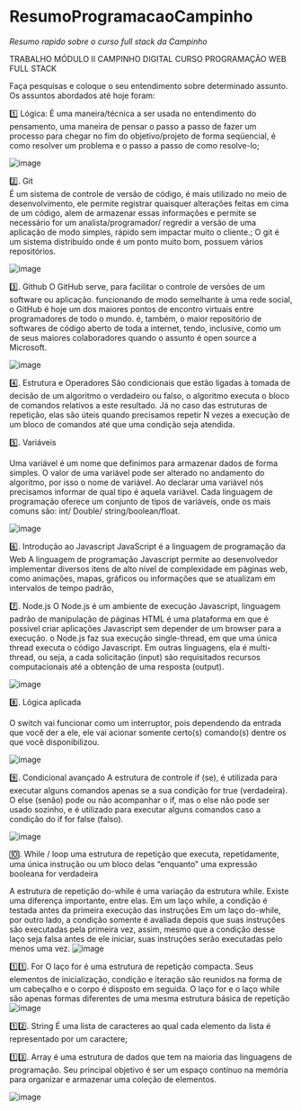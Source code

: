 # ResumoProgramacaoCampinho
*Resumo rapido sobre o curso full stack da Campinho*

TRABALHO MÓDULO II CAMPINHO DIGITAL CURSO PROGRAMAÇÃO WEB FULL STACK

Faça pesquisas e coloque o seu entendimento sobre determinado assunto. Os assuntos abordados até hoje foram: 

1️⃣	 Lógica: 
É uma maneira/técnica a ser usada no entendimento do pensamento, uma maneira de pensar o passo a passo de fazer um processo para chegar no fim do objetivo/projeto de forma seqüencial, é como resolver um problema e o passo a passo de como resolve-lo;

![image](https://user-images.githubusercontent.com/12821257/183530679-cbcc669d-d1a8-4c42-ac5d-20c0ca327362.png)




2️⃣.	Git  
É um sistema de controle de versão de código, é mais utilizado no meio de desenvolvimento, ele permite registrar quaisquer alterações feitas em cima de um código, alem de armazenar essas informações e permite se necessário for um analista/programador/ regredir a versão de uma aplicação de modo simples, rápido sem impactar muito o cliente.;
O git é um sistema distribuído onde é um ponto muito bom, possuem vários repositórios.


![image](https://user-images.githubusercontent.com/12821257/183530898-c30b5261-8816-4e9c-9de2-ef6f798f0a49.png)



3️⃣.	Github 
O GitHub serve,  para facilitar o controle de versões de um software ou aplicação.
funcionando de modo semelhante à uma rede social, o GitHub é hoje um dos maiores pontos de encontro virtuais entre programadores de todo o mundo.
é, também, o maior repositório de softwares de código aberto de toda a internet, tendo, inclusive, como um de seus maiores colaboradores quando o assunto é open source a  Microsoft.


![image](https://user-images.githubusercontent.com/12821257/183531918-824712ca-3f54-454f-8516-d2ff5bea09ac.png)



4️⃣.	 Estrutura e Operadores 
São  condicionais  que estão ligadas à tomada de decisão de um algoritmo o verdadeiro ou falso, o algoritmo executa o bloco de comandos relativos a este resultado.
Já no caso das estruturas de repetição, elas são úteis quando precisamos repetir N vezes a execução de um bloco de comandos até que uma condição seja atendida.



5️⃣.	Variáveis

Uma variável é um nome que definimos para armazenar dados de forma simples. O valor de uma variável pode ser alterado no andamento do algoritmo, por isso o nome de variável.
Ao declarar uma variável nós precisamos informar de qual tipo é aquela variável. Cada linguagem de programação oferece um conjunto de tipos de variáveis, onde os mais comuns são: int/ Double/ string/boolean/float.


![image](https://user-images.githubusercontent.com/12821257/183532113-098bd5cf-ffa5-49ee-9642-6ecd1c7b2282.png)


6️⃣.	Introdução ao Javascript 
JavaScript é a linguagem de programação da Web
A linguagem de programação Javascript permite ao desenvolvedor implementar diversos itens de alto nível de complexidade em páginas web, como animações, mapas, gráficos ou informações que se atualizam em intervalos de tempo padrão,


7️⃣.	Node.js 
O Node.js é um ambiente de execução Javascript, linguagem padrão de manipulação de páginas HTML
é uma plataforma em que é possível criar aplicações Javascript sem depender de um browser para a execução.
 o Node.js faz sua execução single-thread, em que uma única thread executa o código Javascript. Em outras linguagens, ela é multi-thread, ou seja, a cada solicitação (input) são requisitados recursos computacionais até a obtenção de uma resposta (output).


![image](https://user-images.githubusercontent.com/12821257/183530392-31b26937-9d39-44c4-ae84-4dda7c41b69b.png)




8️⃣.	Lógica aplicada

O switch vai funcionar como um interruptor, pois dependendo da entrada que você der a ele, ele vai acionar somente certo(s) comando(s) dentre os que você disponibilizou.


![image](https://user-images.githubusercontent.com/12821257/183530295-7ba64f9c-3141-4be7-bef7-297654ecfa5e.png)




9️⃣.	 Condicional avançado
A estrutura de controle if (se), é utilizada para executar alguns comandos apenas se a sua condição for true (verdadeira). O else (senão) pode ou não acompanhar o if, mas o else não pode ser usado sozinho, e é utilizado para executar alguns comandos caso a condição do if for false (falso).


![image](https://user-images.githubusercontent.com/12821257/183530064-fbdce5e1-7b3f-4c01-998b-60c12284afed.png)


🔟.	 While / loop
uma estrutura de repetição que executa, repetidamente, uma única instrução ou um bloco delas “enquanto” uma expressão booleana for verdadeira

A estrutura de repetição do-while é uma variação da estrutura while. 
Existe uma diferença importante, entre elas. Em um laço while, a condição é testada antes da primeira execução das instruções 
Em um laço do-while, por outro lado, a condição somente é avaliada depois que suas instruções são executadas pela primeira vez, assim, mesmo que a condição desse laço seja falsa antes de ele iniciar, suas instruções serão executadas pelo menos uma vez.
![image](https://user-images.githubusercontent.com/12821257/183529779-454aa2c7-1ced-47fc-9202-dcb4aeaeffee.png)



1️⃣1️⃣.	 For 
O laço for é uma estrutura de repetição compacta. Seus elementos de inicialização, condição e iteração são reunidos na forma de um cabeçalho e o corpo é disposto em seguida.
O laço for e o laço while são apenas formas diferentes de uma mesma estrutura básica de repetição
![image](https://user-images.githubusercontent.com/12821257/183529666-9252cc8e-5187-4ff2-8a86-4d7e86f74e13.png)




1️⃣2️⃣.	String 
É uma lista de caracteres ao qual cada elemento da lista é representado por um caractere;


1️⃣3️⃣.	 Array
 é uma estrutura de dados  que tem na maioria das linguagens de programação. Seu principal objetivo é ser um espaço contínuo na memória para organizar e armazenar uma coleção de elementos.
 
 
![image](https://user-images.githubusercontent.com/12821257/183529377-2c0df07d-681a-4013-b5b6-6c519f3716c9.png)
